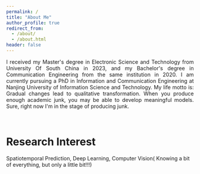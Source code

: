 ```yaml
---
permalink: /
title: "About Me"
author_profile: true
redirect_from: 
  - /about/
  - /about.html
header: false
---
```

<p style="text-align:justify;">
I received my Master's degree in Electronic Science and Technology from University Of South China in 2023, and my Bachelor's degree in Communication Engineering from the same institution in 2020. I am currently pursuing a PhD in Information and Communication Engineering at Nanjing University of Information Science and Technology. My life motto is: Gradual changes lead to qualitative transformation. When you produce enough academic junk, you may be able to develop meaningful models. Sure, right now I'm in the stage of producing junk.
</p>
  <br>

Research Interest
=====
  
Spatiotemporal Prediction, Deep Learning, Computer Vision( Knowing a bit of everything, but only a little bit!!!)<br><br><br>
